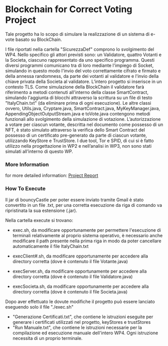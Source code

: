 # Blockchain for Correct Voting Project

Tale progetto ha lo scopo di simulare la realizzazione di un sistema di e-vote basato su BlockChain.

I file riportati nella cartella "SicurezzaDef" comprono lo svolgimento del WP4. Nello specifico gli attori previsti sono: un Validatore, quattro Votanti e la Societa, ciascuno rappresentato da uno specifico programma. Questi diversi programmi comunicano tra di loro mediante l'impiego di Socket, simulando in questo modo l'invio del voto correttamente cifrato e firmato e della annessa randomness, da parte dei votanti al validatore e l'invio della chiave privata della Societa al validatore.
L’intero progetto si inserisce in un contesto TLS.
Come simulazione della BlockChain il validatore farà riferimento a metodi contenuti all'interno della classe SmartContract, simulando l'aggiunta di blocchi attraverso la scrittura su un file di testo "ItalyChain.txt" (da eliminare prima di ogni esecuzione).
Le altre classi ovvero, Utils.java, Cryptare.java, SmartContract.java, MyKeyManager.java, AppendingObjectOutputStream.java e toVote.java contengono metodi funzionali allo svolgimento della simulazione di votazione.
L’autorizzazione a votare per ciascun votante, descritta nel documento come possesso di un NFT, è stato simulato attraverso la verifica dello Smart Contract del possesso di un certificato pre-generato da parte di ciascun votante, utilizzando KeyStore e TrustStore.
I due tool, Tor e SPID, di cui si è fatto utilizzo nella progettazione in WP2 e nell’analisi in WP3, non sono stati simulati all’interno di questo WP.

### More Information
for more detailed information: [Project Report](APS_ProjectWork_ConsegnaMidterm_GruppoKryptos.pdf)

### How To Execute

Il jar di bouncyCastle per poter essere inviato tramite Gmail è stato convertito in un file .txt, per una corretta esecuzione da riga di comando va ripristinata la sua estensione (.jar).

Nella cartella execute si trovano:

- exec.sh, da modificare opportunamente per permettere l'esecuzione di terminali relativamente al proprio sistema operativo, è necessario anche modificare il path presente nella prima riga in modo da poter cancellare automaticamente il file ItalyChain.txt
- execClient#.sh, da modificare opportunamente per accedere alla directory corretta (dove è contenuto il file Votante.java)
- execServer.sh, da modificare opportunamente per accedere alla directory corretta (dove è contenuto il file Validatore.java)

- execSocieta.sh, da modificare opportunamente per accedere alla directory corretta (dove è contenuto il file Societa.java)

Dopo aver effettuato le dovute modifiche il progetto può essere lanciato eseguendo solo il file "./exec.sh"

- "Generazione Certificati.txt", che contiene le istruzioni eseguite per generare i certificati utilizzati nel progetto, keyStores e trustStores
- "Run Manuale.txt", che contiene le istruzioni necessarie per la compilazione ed esecuzione manuale dell'intero WP4. Ogni istruzione necessita di un proprio terminale.
